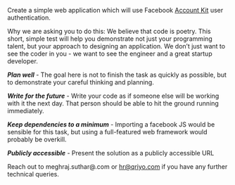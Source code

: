 Create a simple web application which will use Facebook <a href="https://developers.facebook.com/docs/">Account Kit</a> user authentication.

Why we are asking you to do this: We believe that code is poetry. This short, simple test will help you demonstrate not just your programming talent, but your approach to designing an application. We don’t just want to see the coder in you - we want to see the engineer and a great startup developer.

***Plan well*** - The goal here is not to finish the task as quickly as possible, but to demonstrate your careful thinking and planning.

***Write for the future*** - Write your code as if someone else will be working with it the next day. That person should be able to hit the ground running immediately.

***Keep dependencies to a minimum*** - Importing a facebook JS would be sensible for this task, but using a full-featured web framework would probably be overkill.

***Publicly accessible*** - Present the solution as a publicly accessible URL

Reach out to meghraj.suthar@.com or hr@qriyo.com if you have any further technical queries.
